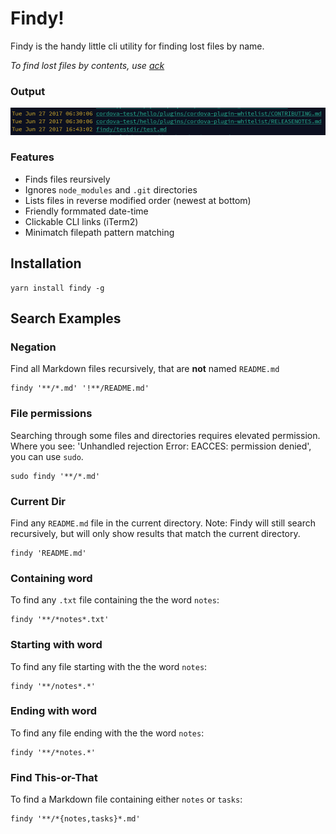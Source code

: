 # Findy!

Findy is the handy little cli utility for finding lost files by name.

_To find lost files by contents, use [ack](https://beyondgrep.com/)_

### Output

![[Example Output](output.png)](output.png)

### Features

- Finds files reursively
- Ignores `node_modules` and `.git` directories
- Lists files in reverse modified order (newest at bottom)
- Friendly formmated date-time
- Clickable CLI links (iTerm2)
- Minimatch filepath pattern matching

## Installation

```shell
yarn install findy -g
```

## Search Examples

### Negation

Find all Markdown files recursively, that are **not** named `README.md`

```shell
findy '**/*.md' '!**/README.md'
```

### File permissions

Searching through some files and directories requires elevated permission. Where you see: 'Unhandled rejection Error: EACCES: permission denied', you can use `sudo`.

```shell
sudo findy '**/*.md'
```

### Current Dir

Find any `README.md` file in the current directory. Note: Findy will still search recursively, but will only show results that match the current directory.

```shell
findy 'README.md'
```

### Containing word

To find any `.txt` file containing the the word `notes`:

```shell
findy '**/*notes*.txt'
```

### Starting with word

To find any file starting with the the word `notes`:

```shell
findy '**/notes*.*'
```

### Ending with word

To find any file ending with the the word `notes`:

```shell
findy '**/*notes.*'
```


### Find This-or-That

To find a Markdown file containing either `notes` or `tasks`:

```shell
findy '**/*{notes,tasks}*.md'
```

